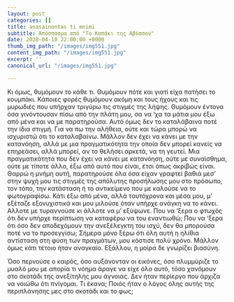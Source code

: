 ```yaml
---
layout: post
categories: []
title: anasainontas ti mnimi
subtitle: Απόσπασμα από "Το Καπάκι της Αβύσσου"
date: 2020-04-10 22:00:00 +0000
thumb_img_path: "/images/img551.jpg"
content_img_path: "/images/img551.jpg"
excerpt: ''
canonical_url: "/images/img551.jpg"

---
```

Κι όμως, θυμόμουν το κάθε τι. Θυμόμουν πότε και γιατί είχα πατήσει το κουμπάκι. Κάποιες φορές θυμόμουν ακόμη και τους ήχους και τις μυρωδιές που υπήρχαν τριγύρω τις στιγμές της λήψης. Θυμόμουν έντονα όσα γινόντουσαν πίσω από την πλάτη μου, σα να ‘χα τα μάτια μου έξω από μένα και να με παρατηρούσα. Αυτό όμως δεν το καταλάβαινα ποτέ την ίδια στιγμή. Για να πω την αλήθεια, ούτε και τώρα μπορώ να ισχυριστώ ότι το καταλαβαίνω. Μάλλον δεν έχει να κάνει με την κατανόηση, αλλά με μια πραγματικότητα την οποία δεν μπορεί κανείς να επηρεάσει, αλλά μπορεί, αν το θελήσει αρκετά, να τη γευτεί. Μια πραγματικότητα που δεν έχει να κάνει με κατανόηση, ούτε με συναίσθημα, ούτε με τίποτε άλλο, έξω από αυτό που είναι, έτσι όπως ακριβώς είναι. Θαρρώ η μνήμη αυτή, παρατηρούσε όλα όσα είχαν γραφτεί βαθιά μεσ’ στην ψυχή μου τις στιγμές της απόλυτης προσήλωσης μου στο πρόσωπο, τον τόπο, την κατάσταση ή το αντικείμενο που με καλούσε να το φωτογραφίσω. Κάτι έξω από μένα, αλλά ταυτόχρονα και μέσα μου, μ’ εξέταζε εξονυχιστικά και μου μιλούσε όταν υπήρχε ανάγκη να το κάνει. Αλλοτε με τυραννούσε κι άλλοτε να μ’ εξύψωνε. Που να ‘ξερα ο φτωχός ότι δεν υπήρχε περίπτωση να καταφέρω να του εναντιωθώ; Που να ‘ξερα ότι όσο δεν αποδεχόμουν την ανεξέλεγκτη του ισχύ, δεν θα μπορούσα ποτέ να το προσεγγίσω; Σήμερα μόνο ξέρω ότι όλη αυτή η ηλίθια αντίσταση στη φύση των πραγμάτων, μου κόστισε πολύ χρόνο. Μάλλον όμως κάτι τέτοιο ήταν αναγκαίο. Εξάλλου, η μοίρα δε γνωρίζει βιασύνη.

Όσο περνούσε ο καιρός, όσο αυξάνονταν οι εικόνες, όσο πλυμμύριζε το μυαλό μου με απορία τι νόημα άραγε να είχε όλο αυτό, τόσο χανόμουν στο σκοτάδι της ανεξίτηλής μου άγνοιας. Δεν ήταν περίεργο που άρχιζα να νοιώθω ότι πνίγομαι. Τι έκανα; Ποιός ήταν ο λόγος όλης αυτής της περιπλάνησης μες στο σκοτάδι και το φως;